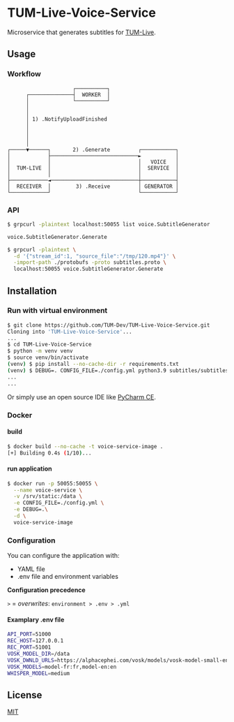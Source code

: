 # TUM-Live-Voice-Service

Microservice that generates subtitles for [TUM-Live](https://live.rbg.tum.de).

## Usage

### Workflow

```
                     ┌──────────┐
      ┌──────────────┤  WORKER  │
      │              └──────────┘
      │
      │
      │ 1) .NotifyUploadFinished
      │
      │
      │
      │
┌─────▼──────┐       2) .Generate         ┌───────────┐
│            ├────────────────────────────►           │
│            │                            │   VOICE   │
│  TUM-LIVE  │                            │  SERVICE  │
│            │                            │           │
├────────────◄────────────────────────────┼───────────┤
│  RECEIVER  │        3) .Receive         │ GENERATOR │
└────────────┘                            └───────────┘
```

### API

```bash
$ grpcurl -plaintext localhost:50055 list voice.SubtitleGenerator

voice.SubtitleGenerator.Generate
```

```bash
$ grpcurl -plaintext \
  -d '{"stream_id":1, "source_file":"/tmp/120.mp4"}' \
  -import-path ./protobufs -proto subtitles.proto \
  localhost:50055 voice.SubtitleGenerator.Generate
```

## Installation

### Run with virtual environment

```bash 
$ git clone https://github.com/TUM-Dev/TUM-Live-Voice-Service.git
Cloning into 'TUM-Live-Voice-Service'...
...
$ cd TUM-Live-Voice-Service
$ python -m venv venv
$ source venv/bin/activate
(venv) $ pip install --no-cache-dir -r requirements.txt 
(venv) $ DEBUG=. CONFIG_FILE=./config.yml python3.9 subtitles/subtitles.py
...
...
```

Or simply use an open source IDE like [PyCharm CE](https://www.jetbrains.com/pycharm/).

### Docker

#### build

```bash
$ docker build --no-cache -t voice-service-image .
[+] Building 0.4s (1/10)...
```

#### run application

```bash
$ docker run -p 50055:50055 \
  --name voice-service \
  -v /srv/static:/data \
  -e CONFIG_FILE=./config.yml \
  -e DEBUG=.\
  -d \
  voice-service-image
```

### Configuration 

You can configure the application with: 
- YAML file 
- .env file and environment variables

**Configuration precedence** 

`>` = _overwrites_: `environment > .env > .yml`

#### Examplary .env file 

```bash
API_PORT=51000
REC_HOST=127.0.0.1
REC_PORT=51001
VOSK_MODEL_DIR=/data
VOSK_DWNLD_URLS=https://alphacephei.com/vosk/models/vosk-model-small-en-us-0.15.zip,https://alphacephei.com/vosk/models/vosk-model-small-de-0.15.zip
VOSK_MODELS=model-fr:fr,model-en:en
WHISPER_MODEL=medium
```

## License

[MIT](https://choosealicense.com/licenses/mit/)
